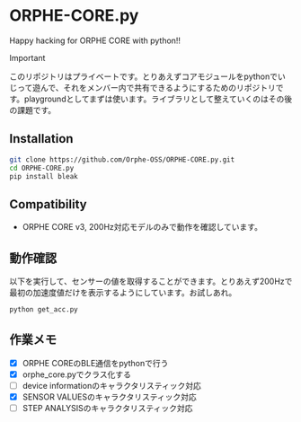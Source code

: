 # ORPHE-CORE.py
Happy hacking for ORPHE CORE with python!!


> [!IMPORTANT]
> このリポジトリはプライベートです。とりあえずコアモジュールをpythonでいじって遊んで、それをメンバー内で共有できるようにするためのリポジトリです。playgroundとしてまずは使います。ライブラリとして整えていくのはその後の課題です。

## Installation
```bash
git clone https://github.com/Orphe-OSS/ORPHE-CORE.py.git
cd ORPHE-CORE.py
pip install bleak
```
## Compatibility
 * ORPHE CORE v3, 200Hz対応モデルのみで動作を確認しています。

## 動作確認
以下を実行して、センサーの値を取得することができます。とりあえず200Hzで最初の加速度値だけを表示するようにしています。お試しあれ。
```bash
python get_acc.py
```

## 作業メモ
- [x] ORPHE COREのBLE通信をpythonで行う
- [x] orphe_core.pyでクラス化する
- [ ] device informationのキャラクタリスティック対応
- [x] SENSOR VALUESのキャラクタリスティック対応
- [ ] STEP ANALYSISのキャラクタリスティック対応